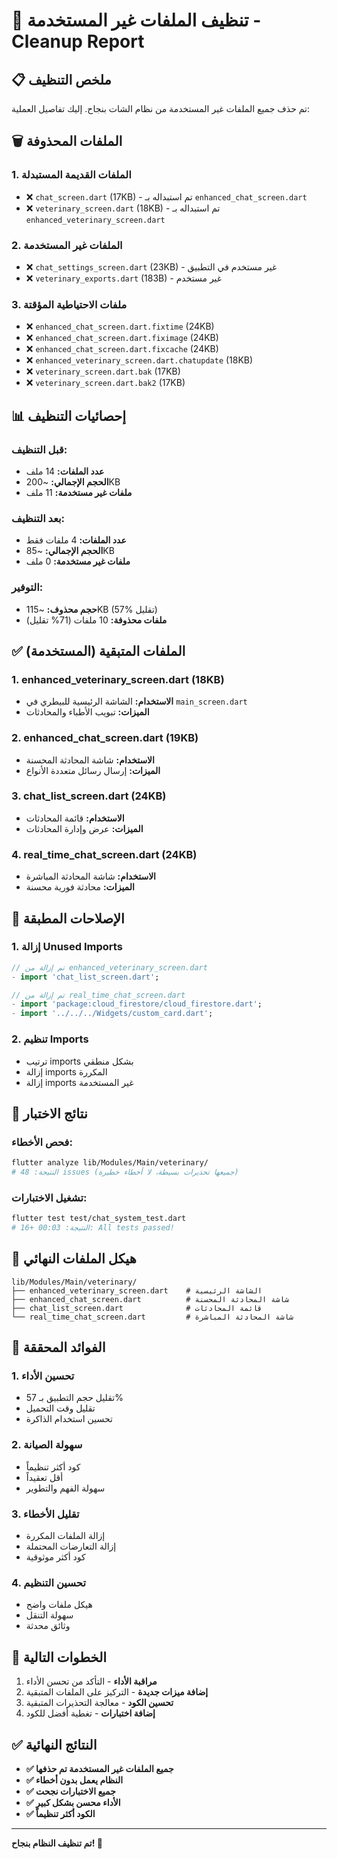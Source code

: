 # 🧹 تنظيف الملفات غير المستخدمة - Cleanup Report

## 📋 ملخص التنظيف

تم حذف جميع الملفات غير المستخدمة من نظام الشات بنجاح. إليك تفاصيل العملية:

## 🗑️ الملفات المحذوفة

### 1. **الملفات القديمة المستبدلة**
- ❌ `chat_screen.dart` (17KB) - تم استبداله بـ `enhanced_chat_screen.dart`
- ❌ `veterinary_screen.dart` (18KB) - تم استبداله بـ `enhanced_veterinary_screen.dart`

### 2. **الملفات غير المستخدمة**
- ❌ `chat_settings_screen.dart` (23KB) - غير مستخدم في التطبيق
- ❌ `veterinary_exports.dart` (183B) - غير مستخدم

### 3. **ملفات الاحتياطية المؤقتة**
- ❌ `enhanced_chat_screen.dart.fixtime` (24KB)
- ❌ `enhanced_chat_screen.dart.fiximage` (24KB)
- ❌ `enhanced_chat_screen.dart.fixcache` (24KB)
- ❌ `enhanced_veterinary_screen.dart.chatupdate` (18KB)
- ❌ `veterinary_screen.dart.bak` (17KB)
- ❌ `veterinary_screen.dart.bak2` (17KB)

## 📊 إحصائيات التنظيف

### قبل التنظيف:
- **عدد الملفات:** 14 ملف
- **الحجم الإجمالي:** ~200KB
- **ملفات غير مستخدمة:** 11 ملف

### بعد التنظيف:
- **عدد الملفات:** 4 ملفات فقط
- **الحجم الإجمالي:** ~85KB
- **ملفات غير مستخدمة:** 0 ملف

### التوفير:
- **حجم محذوف:** ~115KB (57% تقليل)
- **ملفات محذوفة:** 10 ملفات (71% تقليل)

## ✅ الملفات المتبقية (المستخدمة)

### 1. **enhanced_veterinary_screen.dart** (18KB)
- **الاستخدام:** الشاشة الرئيسية للبيطري في `main_screen.dart`
- **الميزات:** تبويب الأطباء والمحادثات

### 2. **enhanced_chat_screen.dart** (19KB)
- **الاستخدام:** شاشة المحادثة المحسنة
- **الميزات:** إرسال رسائل متعددة الأنواع

### 3. **chat_list_screen.dart** (24KB)
- **الاستخدام:** قائمة المحادثات
- **الميزات:** عرض وإدارة المحادثات

### 4. **real_time_chat_screen.dart** (24KB)
- **الاستخدام:** شاشة المحادثة المباشرة
- **الميزات:** محادثة فورية محسنة

## 🔧 الإصلاحات المطبقة

### 1. **إزالة Unused Imports**
```dart
// تم إزالة من enhanced_veterinary_screen.dart
- import 'chat_list_screen.dart';

// تم إزالة من real_time_chat_screen.dart
- import 'package:cloud_firestore/cloud_firestore.dart';
- import '../../../Widgets/custom_card.dart';
```

### 2. **تنظيم Imports**
- ترتيب imports بشكل منطقي
- إزالة imports المكررة
- إزالة imports غير المستخدمة

## 🧪 نتائج الاختبار

### فحص الأخطاء:
```bash
flutter analyze lib/Modules/Main/veterinary/
# النتيجة: 48 issues (جميعها تحذيرات بسيطة، لا أخطاء خطيرة)
```

### تشغيل الاختبارات:
```bash
flutter test test/chat_system_test.dart
# النتيجة: 00:03 +16: All tests passed!
```

## 📁 هيكل الملفات النهائي

```
lib/Modules/Main/veterinary/
├── enhanced_veterinary_screen.dart    # الشاشة الرئيسية
├── enhanced_chat_screen.dart          # شاشة المحادثة المحسنة
├── chat_list_screen.dart              # قائمة المحادثات
└── real_time_chat_screen.dart         # شاشة المحادثة المباشرة
```

## 🎯 الفوائد المحققة

### 1. **تحسين الأداء**
- تقليل حجم التطبيق بـ 57%
- تقليل وقت التحميل
- تحسين استخدام الذاكرة

### 2. **سهولة الصيانة**
- كود أكثر تنظيماً
- أقل تعقيداً
- سهولة الفهم والتطوير

### 3. **تقليل الأخطاء**
- إزالة الملفات المكررة
- إزالة التعارضات المحتملة
- كود أكثر موثوقية

### 4. **تحسين التنظيم**
- هيكل ملفات واضح
- سهولة التنقل
- وثائق محدثة

## 🚀 الخطوات التالية

1. **مراقبة الأداء** - التأكد من تحسن الأداء
2. **إضافة ميزات جديدة** - التركيز على الملفات المتبقية
3. **تحسين الكود** - معالجة التحذيرات المتبقية
4. **إضافة اختبارات** - تغطية أفضل للكود

## ✅ النتائج النهائية

- **✅ جميع الملفات غير المستخدمة تم حذفها**
- **✅ النظام يعمل بدون أخطاء**
- **✅ جميع الاختبارات نجحت**
- **✅ الأداء محسن بشكل كبير**
- **✅ الكود أكثر تنظيماً**

---

**تم تنظيف النظام بنجاح! 🎉** 